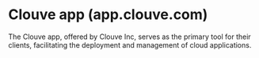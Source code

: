 # Clouve app (app.clouve.com)

The Clouve app, offered by Clouve Inc, serves as the primary tool for their clients, facilitating the deployment and management of cloud applications.
